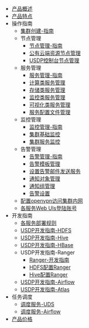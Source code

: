 
* [产品概述](/USDP/README)
* [产品特点](/USDP/intro.md)
* 操作指南
    * [集群创建-指南](/USDP/operate/cluster)
    * 节点管理
      * [节点管理-指南](/USDP/operate/node/README)
      * [公有云端资源节点管理](/USDP/operate/node/cloud_node)
      * [USDP控制台节点管理](/USDP/operate/node/usdp_node)
    * 服务管理
      * [服务管理-指南](/USDP/operate/service/README)
      * [计算类服务管理](/USDP/operate/service/compute_kind)
      * [存储类服务管理](/USDP/operate/service/storage_kind)
      * [监控类服务管理](/USDP/operate/service/monitor_kind)
      * [可视化类服务管理](/USDP/operate/service/visual_kind)
      * [服务配置文件管理](/USDP/operate/service/service_configer_update)
    * 监控管理
      * [监控管理-指南](/USDP/operate/monitor/README)
      * [集群基础监控](/USDP/operate/monitor/basic_monitor)
      * [集群服务监控](/USDP/operate/monitor/service_monitor)
    * 告警管理
      * [告警管理-指南](/USDP/operate/alarm/README)
      * [告警模板管理](/USDP/operate/alarm/alarm_template)
      * [设置告警邮件发送服务](/USDP/operate/alarm/set_emailserver)
      * [通知对象管理](/USDP/operate/alarm/notification_object)
      * [通知组管理](/USDP/operate/alarm/notification_group)
      * [告警设置](/USDP/operate/alarm/set_alarm)
    * [配置openvpn访问集群内网](/USDP/operate/openvpn)
    * [各服务Web UIs登陆账号](/USDP/operate/login)
* 开发指南
    * [各服务部署规则](/USDP/developer/rule)
    * [USDP开发指南-HDFS](/USDP/developer/hdfs)
    * [USDP开发指南-Hive](/USDP/developer/hive)
    * [USDP开发指南-HBase](/USDP/developer/hbase)
    * USDP开发指南-Ranger
      * [Ranger-开发指南](/USDP/developer/ranger/README)
      * [HDFS配置Ranger](/USDP/developer/ranger/ranger_hdfs)
      * [Hive配置Ranger](/USDP/developer/ranger/ranger_hive)
    * [USDP开发指南-Airflow](/USDP/developer/airflow)
    * [USDP开发指南-Atlas](/USDP/developer/atlas)
* 任务调度
    * [调度服务-UDS](/USDP/schedule/uds)
    * [调度服务-Airflow](/USDP/schedule/airflow)
* [产品价格](/USDP/price)

